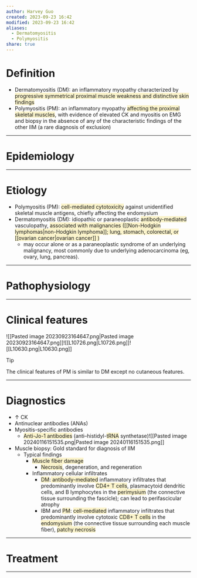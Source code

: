 ```yaml
---
author: Harvey Guo
created: 2023-09-23 16:42
modified: 2023-09-23 16:42
aliases:
  - Dermatomyositis
  - Polymyositis
share: true
---
```

# Definition
- Dermatomyositis (DM): an inflammatory myopathy characterized by <span style="background:rgba(240, 200, 0, 0.2)">progressive symmetrical proximal muscle weakness and distinctive skin findings</span>
- Polymyositis (PM): an inflammatory myopathy <span style="background:rgba(240, 200, 0, 0.2)">affecting the proximal skeletal muscles</span>, with evidence of elevated CK and myositis on EMG and biopsy in the absence of any of the characteristic findings of the other IIM (a rare diagnosis of exclusion)

---
# Epidemiology


---
# Etiology
- Polymyositis (PM): <span style="background:rgba(240, 200, 0, 0.2)">cell-mediated cytotoxicity</span> against unidentified skeletal muscle antigens, chiefly affecting the endomysium
- Dermatomyositis (DM): idiopathic or paraneoplastic <span style="background:rgba(240, 200, 0, 0.2)">antibody-mediated </span>vasculopathy, <span style="background:rgba(240, 200, 0, 0.2)">associated with malignancies ([[Non-Hodgkin lymphomas|non-Hodgkin lymphoma]]; lung, stomach, colorectal, or [[ovarian cancer|ovarian cancer]] )</span>
	- may occur alone or as a paraneoplastic syndrome of an underlying malignancy, most commonly due to underlying adenocarcinoma (eg, ovary, lung, pancreas).

---
# Pathophysiology


---
# Clinical features
![[Pasted image 20230923164647.png|Pasted image 20230923164647.png]]![[L10726.png|L10726.png]]![[L10630.png|L10630.png]]
>[!tip] 
>The clinical features of PM is similar to DM except no cutaneous features.

---
# Diagnostics
- ↑ CK
- Antinuclear antibodies (ANAs)
- Myositis-specific antibodies
	- <span style="background:rgba(240, 200, 0, 0.2)">Anti-Jo-1 antibodies</span> (anti–histidyl-<span style="background:rgba(240, 200, 0, 0.2)">tRNA</span> synthetase)![[Pasted image 20240116151535.png|Pasted image 20240116151535.png]]
- Muscle biopsy: Gold standard for diagnosis of IIM
	- Typical findings
		- <span style="background:rgba(240, 200, 0, 0.2)">Muscle fiber damage</span>
			- <span style="background:rgba(240, 200, 0, 0.2)">Necrosis</span>, degeneration, and regeneration
		- Inflammatory cellular infiltrates
			- <span style="background:rgba(240, 200, 0, 0.2)">DM</span>:<span style="background:rgba(240, 200, 0, 0.2)"> antibody-mediated</span> inflammatory infiltrates that predominantly involve <span style="background:rgba(240, 200, 0, 0.2)">CD4+ T cells</span>, plasmacytoid dendritic cells, and B lymphocytes in the <span style="background:rgba(240, 200, 0, 0.2)">perimysium</span> (the connective tissue surrounding the fascicle); can lead to perifascicular atrophy  
			- IBM and <span style="background:rgba(240, 200, 0, 0.2)">PM</span>: <span style="background:rgba(240, 200, 0, 0.2)">cell-mediated</span> inflammatory infiltrates that predominantly involve cytotoxic <span style="background:rgba(240, 200, 0, 0.2)">CD8+ T cells</span> in the <span style="background:rgba(240, 200, 0, 0.2)">endomysium</span> (the connective tissue surrounding each muscle fiber), <span style="background:rgba(240, 200, 0, 0.2)">patchy necrosis</span>


---
# Treatment


---
